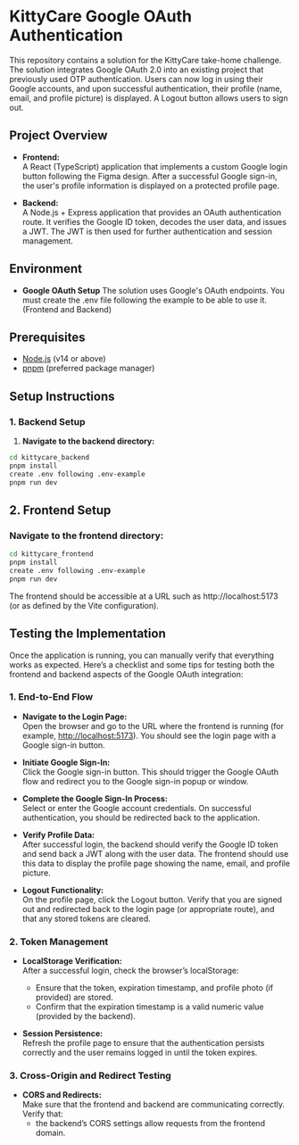 # KittyCare Google OAuth Authentication

This repository contains a solution for the KittyCare take-home challenge. The solution integrates Google OAuth 2.0 into an existing project that previously used OTP authentication. Users can now log in using their Google accounts, and upon successful authentication, their profile (name, email, and profile picture) is displayed. A Logout button allows users to sign out.

## Project Overview

- **Frontend:**  
  A React (TypeScript) application that implements a custom Google login button following the Figma design. After a successful Google sign-in, the user's profile information is displayed on a protected profile page.

- **Backend:**  
  A Node.js + Express application that provides an OAuth authentication route. It verifies the Google ID token, decodes the user data, and issues a JWT. The JWT is then used for further authentication and session management.

## Environment

- **Google OAuth Setup**
  The solution uses Google's OAuth endpoints. You must create the .env file following the example to be able to use it. (Frontend and Backend)

## Prerequisites

- [Node.js](https://nodejs.org/) (v14 or above)
- [pnpm](https://pnpm.io/) (preferred package manager)

## Setup Instructions

### 1. Backend Setup

1. **Navigate to the backend directory:**

````bash
cd kittycare_backend
pnpm install
create .env following .env-example
pnpm run dev
````

## 2. Frontend Setup

### Navigate to the frontend directory:

```bash
cd kittycare_frontend
pnpm install
create .env following .env-example
pnpm run dev
```

The frontend should be accessible at a URL such as http://localhost:5173 (or as defined by the Vite configuration).

## Testing the Implementation

Once the application is running, you can manually verify that everything works as expected. Here’s a checklist and some tips for testing both the frontend and backend aspects of the Google OAuth integration:

### 1. End-to-End Flow

- **Navigate to the Login Page:**  
  Open the browser and go to the URL where the frontend is running (for example, [http://localhost:5173](http://localhost:5173)). You should see the login page with a Google sign-in button.

- **Initiate Google Sign-In:**  
  Click the Google sign-in button. This should trigger the Google OAuth flow and redirect you to the Google sign-in popup or window.

- **Complete the Google Sign-In Process:**  
  Select or enter the Google account credentials. On successful authentication, you should be redirected back to the application.

- **Verify Profile Data:**  
  After successful login, the backend should verify the Google ID token and send back a JWT along with the user data. The frontend should use this data to display the profile page showing the name, email, and profile picture.

- **Logout Functionality:**  
  On the profile page, click the Logout button. Verify that you are signed out and redirected back to the login page (or appropriate route), and that any stored tokens are cleared.

### 2. Token Management

- **LocalStorage Verification:**  
  After a successful login, check the browser’s localStorage:
  - Ensure that the token, expiration timestamp, and profile photo (if provided) are stored.
  - Confirm that the expiration timestamp is a valid numeric value (provided by the backend).

- **Session Persistence:**  
  Refresh the profile page to ensure that the authentication persists correctly and the user remains logged in until the token expires.

### 3. Cross-Origin and Redirect Testing

- **CORS and Redirects:**  
  Make sure that the frontend and backend are communicating correctly. Verify that:
  - the backend’s CORS settings allow requests from the frontend domain.
